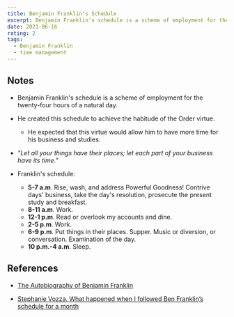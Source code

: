 ```yaml
---
title: Benjamin Franklin's Schedule
excerpt: Benjamin Franklin's schedule is a scheme of employment for the twenty-four hours of a natural day.
date: 2021-06-16
rating: 2
tags:
  - Benjamin Franklin
  - time management
---
```


## Notes

- Benjamin Franklin's schedule is a scheme of employment for the twenty-four hours of a natural day.

- He created this schedule to achieve the habitude of the Order virtue.

  - He expected that this virtue would allow him to have more time for his business and studies.

- _"Let all your things have their places; let each part of your business have its time."_

- Franklin's schedule:

  - **5-7 a.m**. Rise, wash, and address Powerful Goodness! Contrive days' business, take the day's resolution, prosecute the present study and breakfast.
  - **8-11 a.m**. Work.
  - **12-1 p.m**. Read or overlook my accounts and dine.
  - **2-5 p.m**. Work.
  - **6-9 p.m**. Put things in their places. Supper. Music or diversion, or conversation. Examination of the day.
  - **10 p.m.-4 a.m**. Sleep.

## References

- [The Autobiography of Benjamin Franklin](https://www.gutenberg.org/files/148/148-h/148-h.htm)

- [Stephanie Vozza. What happened when I followed Ben Franklin’s schedule for a month](https://www.fastcompany.com/90287601/what-happened-when-i-followed-ben-franklins-schedule-for-a-month)
